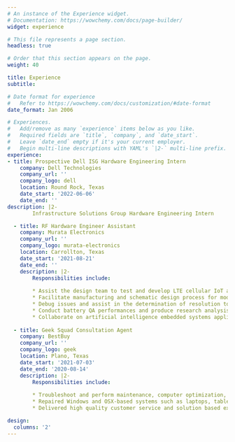```yaml
---
# An instance of the Experience widget.
# Documentation: https://wowchemy.com/docs/page-builder/
widget: experience

# This file represents a page section.
headless: true

# Order that this section appears on the page.
weight: 40

title: Experience
subtitle:

# Date format for experience
#   Refer to https://wowchemy.com/docs/customization/#date-format
date_format: Jan 2006

# Experiences.
#   Add/remove as many `experience` items below as you like.
#   Required fields are `title`, `company`, and `date_start`.
#   Leave `date_end` empty if it's your current employer.
#   Begin multi-line descriptions with YAML's `|2-` multi-line prefix.
experience:
- title: Prospective Dell ISG Hardware Engineering Intern
    company: Dell Technologies
    company_url: ''
    company_logo: dell
    location: Round Rock, Texas
    date_start: '2022-06-06'
    date_end: ''
description: |2-
        Infrastructure Solutions Group Hardware Engineering Intern

  - title: RF Hardware Engineer Assistant
    company: Murata Electronics
    company_url: ''
    company_logo: murata-electronics
    location: Carrollton, Texas
    date_start: '2021-08-21'
    date_end: ''
    description: |2-
        Responsibilities include:
        
        * Assist the design team to test and develop LTE cellular IoT and Bluetooth/BLE products.
        * Facilitate manufacturing and schematic design process for modules, packages, circuit boards, and PCBs.
        * Debug issues and assist in the determination of resolution to issues discovered during testing.
        * Conduct battery QA performances and produce research analysis reports and presentations for end-user products.
        * Collaborate on artificial intelligence embedded systems application with Murata module.
        
  - title: Geek Squad Consultation Agent
    company: BestBuy
    company_url: ''
    company_logo: geek
    location: Plano, Texas
    date_start: '2021-07-03'
    date_end: '2020-08-14'
    description: |2-
        Responsibilities include:
        
        * Troubleshoot and perform maintenance, computer optimization, hardware, and software installation.
        * Repaired Windows and OSX-based systems such as laptops, tablets, and desktop computers as well as Android and iOS-based devices.
        * Delivered high quality customer service and solution based experiences.

design:
  columns: '2'
---
```

